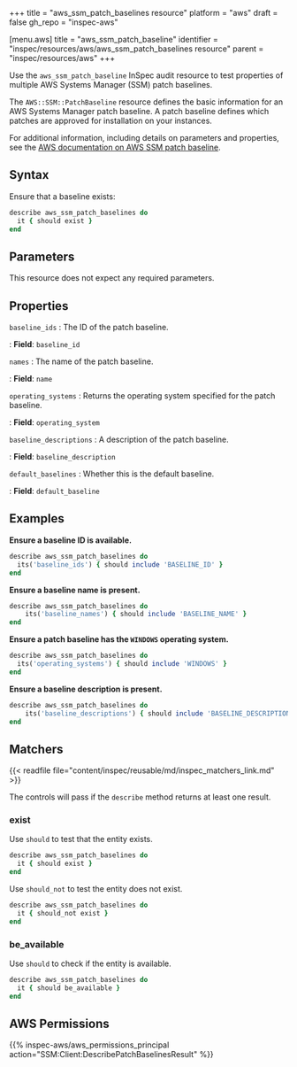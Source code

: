 +++
title = "aws_ssm_patch_baselines resource"
platform = "aws"
draft = false
gh_repo = "inspec-aws"

[menu.aws]
title = "aws_ssm_patch_baseline"
identifier = "inspec/resources/aws/aws_ssm_patch_baselines resource"
parent = "inspec/resources/aws"
+++

Use the `aws_ssm_patch_baseline` InSpec audit resource to test properties of multiple AWS Systems Manager (SSM) patch baselines.

The `AWS::SSM::PatchBaseline` resource defines the basic information for an AWS Systems Manager patch baseline. A patch baseline defines which patches are approved for installation on your instances.

For additional information, including details on parameters and properties, see the [AWS documentation on AWS SSM patch baseline](https://docs.aws.amazon.com/AWSCloudFormation/latest/UserGuide/aws-resource-ssm-patchbaseline.html).

## Syntax

Ensure that a baseline exists:

```ruby
describe aws_ssm_patch_baselines do
  it { should exist }
end
```

## Parameters

This resource does not expect any required parameters.

## Properties

`baseline_ids`
: The ID of the patch baseline.

: **Field**: `baseline_id`

`names`
: The name of the patch baseline.

: **Field**: `name`

`operating_systems`
: Returns the operating system specified for the patch baseline.

: **Field**: `operating_system`

`baseline_descriptions`
: A description of the patch baseline.

: **Field**: `baseline_description`

`default_baselines`
: Whether this is the default baseline.

: **Field**: `default_baseline`

## Examples

**Ensure a baseline ID is available.**

```ruby
describe aws_ssm_patch_baselines do
  its('baseline_ids') { should include 'BASELINE_ID' }
end
```

**Ensure a baseline name is present.**

```ruby
describe aws_ssm_patch_baselines do
    its('baseline_names') { should include 'BASELINE_NAME' }
end
```

**Ensure a patch baseline has the `WINDOWS` operating system.**

```ruby
describe aws_ssm_patch_baselines do
  its('operating_systems') { should include 'WINDOWS' }
end
```

**Ensure a baseline description is present.**

```ruby
describe aws_ssm_patch_baselines do
    its('baseline_descriptions') { should include 'BASELINE_DESCRIPTION' }
end
```

## Matchers

{{< readfile file="content/inspec/reusable/md/inspec_matchers_link.md" >}}

The controls will pass if the `describe` method returns at least one result.

### exist

Use `should` to test that the entity exists.

```ruby
describe aws_ssm_patch_baselines do
  it { should exist }
end
```

Use `should_not` to test the entity does not exist.

```ruby
describe aws_ssm_patch_baselines do
  it { should_not exist }
end
```

### be_available

Use `should` to check if the entity is available.

```ruby
describe aws_ssm_patch_baselines do
  it { should be_available }
end
```

## AWS Permissions

{{% inspec-aws/aws_permissions_principal action="SSM:Client:DescribePatchBaselinesResult" %}}
